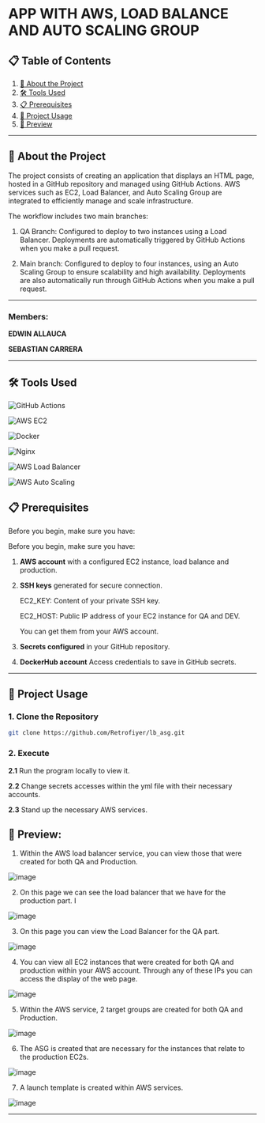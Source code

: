# **APP WITH AWS, LOAD BALANCE AND AUTO SCALING GROUP**

## 📋 Table of Contents

1. [📖 About the Project](#-about-the-project)
2. [🛠️ Tools Used](#%EF%B8%8F-tools-used)
3. [📋 Prerequisites](#-prerequisites)
4. [🚀 Project Usage](#-project-usage)
5. [📜 Preview]()

---

## 📖 About the Project

The project consists of creating an application that displays an HTML page, hosted in a GitHub repository and managed using GitHub Actions. AWS services such as EC2, Load Balancer, and Auto Scaling Group are integrated to efficiently manage and scale infrastructure.

The workflow includes two main branches:

1. QA Branch: Configured to deploy to two instances using a Load Balancer. Deployments are automatically triggered by GitHub Actions when you make a pull request.

2. Main branch: Configured to deploy to four instances, using an Auto Scaling Group to ensure scalability and high availability. Deployments are also automatically run through GitHub Actions when you make a pull request.

--- 
### Members:

**EDWIN ALLAUCA**

**SEBASTIAN CARRERA**

---
## 🛠️ Tools Used

![GitHub Actions](https://img.shields.io/badge/GitHub%20Actions-2088FF?style=for-the-badge&logo=github-actions&logoColor=white)

![AWS EC2](https://img.shields.io/badge/AWS%20EC2-FF9900?style=for-the-badge&logo=amazonaws&logoColor=white)

![Docker](https://img.shields.io/badge/Docker-2496ED?style=for-the-badge&logo=docker&logoColor=white)

![Nginx](https://img.shields.io/badge/Nginx-269539?style=for-the-badge&logo=nginx&logoColor=white)

![AWS Load Balancer](https://img.shields.io/badge/AWS%20Load%20Balancer-FF4F8B?style=for-the-badge&logo=amazonaws&logoColor=white)

![AWS Auto Scaling](https://img.shields.io/badge/AWS%20Auto%20Scaling-FF9900?style=for-the-badge&logo=amazonaws&logoColor=white)

## 📋 Prerequisites

Before you begin, make sure you have:

Before you begin, make sure you have:

1. **AWS account** with a configured EC2 instance, load balance and production.

2. **SSH keys** generated for secure connection.

    EC2_KEY: Content of your private SSH key.

    EC2_HOST: Public IP address of your EC2 instance for QA and DEV.

    You can get them from your AWS account.
3. **Secrets configured** in your GitHub repository.

4. **DockerHub account** Access credentials to save in GitHub secrets.

---

## 🚀 Project Usage

### 1. Clone the Repository
```bash
git clone https://github.com/Retrofiyer/lb_asg.git
```
### 2. Execute

**2.1** Run the program locally to view it.

**2.2** Change secrets accesses within the yml file with their necessary accounts.

**2.3** Stand up the necessary AWS services.


## 🎨 Preview:

1. Within the AWS load balancer service, you can view those that were created for both QA and Production.

![image](https://github.com/user-attachments/assets/ebeb88d4-d18a-4d8d-9d04-714146ab5a2d)

2. On this page we can see the load balancer that we have for the production part. I

![image](https://github.com/user-attachments/assets/67b2d13f-b682-440f-adf3-ae4d75815be9)

3. On this page you can view the Load Balancer for the QA part.

![image](https://github.com/user-attachments/assets/4d355219-f9cb-43fb-b683-ec410f0b6233)

4. You can view all EC2 instances that were created for both QA and production within your AWS account. Through any of these IPs you can access the display of the web page.

![image](https://github.com/user-attachments/assets/0fa04223-f88b-4bf8-99d2-33dff334d2cc)


5. Within the AWS service, 2 target groups are created for both QA and Production.

![image](https://github.com/user-attachments/assets/8499a59c-9450-4bf4-9f78-e0a298aae408)

6. The ASG is created that are necessary for the instances that relate to the production EC2s.

![image](https://github.com/user-attachments/assets/fe99b6fc-db29-47b8-87c0-ff283c001fb8)

7. A launch template is created within AWS services.

![image](https://github.com/user-attachments/assets/43270beb-dae2-4520-a9f8-dec4fcb3b3ec)

---

